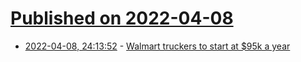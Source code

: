 # [Published on 2022-04-08](index.md)

* [2022-04-08, 24:13:52](https://news.ycombinator.com/item?id=30951882) - [Walmart truckers to start at $95k a year](https://www.axios.com/walmart-trucker-salary-9bc06c92-4da5-45d4-bc95-39795f75e015.html)
